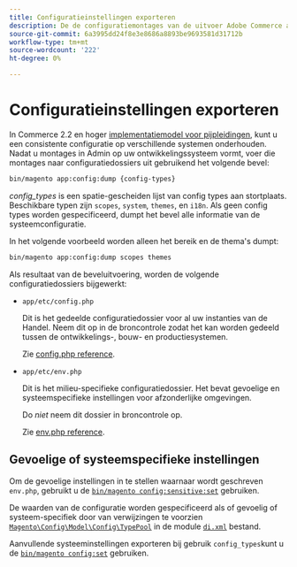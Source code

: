 ```yaml
---
title: Configuratieinstellingen exporteren
description: De de configuratiemontages van de uitvoer Adobe Commerce aan configuratiedossiers, die ook als config stortplaats worden bekend.
source-git-commit: 6a3995dd24f8e3e8686a8893be9693581d31712b
workflow-type: tm+mt
source-wordcount: '222'
ht-degree: 0%

---
```



# Configuratieinstellingen exporteren

In Commerce 2.2 en hoger [implementatiemodel voor pijpleidingen](../deployment/technical-details.md), kunt u een consistente configuratie op verschillende systemen onderhouden. Nadat u montages in Admin op uw ontwikkelingssysteem vormt, voer die montages naar configuratiedossiers uit gebruikend het volgende bevel:

```bash
bin/magento app:config:dump {config-types}
```

_config_types_ is een spatie-gescheiden lijst van config types aan stortplaats. Beschikbare typen zijn `scopes`, `system`, `themes`, en `i18n`. Als geen config types worden gespecificeerd, dumpt het bevel alle informatie van de systeemconfiguratie.

In het volgende voorbeeld worden alleen het bereik en de thema&#39;s dumpt:

```bash
bin/magento app:config:dump scopes themes
```

Als resultaat van de beveluitvoering, worden de volgende configuratiedossiers bijgewerkt:

- `app/etc/config.php`

   Dit is het gedeelde configuratiedossier voor al uw instanties van de Handel.
Neem dit op in de broncontrole zodat het kan worden gedeeld tussen de ontwikkelings-, bouw- en productiesystemen.

   Zie [config.php reference](../reference/config-reference-configphp.md).

- `app/etc/env.php`

   Dit is het milieu-specifieke configuratiedossier.
Het bevat gevoelige en systeemspecifieke instellingen voor afzonderlijke omgevingen.

   Do _niet_ neem dit dossier in broncontrole op.

   Zie [env.php reference](../reference/config-reference-envphp.md).

## Gevoelige of systeemspecifieke instellingen

Om de gevoelige instellingen in te stellen waarnaar wordt geschreven `env.php`, gebruikt u de [`bin/magento config:sensitive:set`](set-configuration-values.md#set-values) gebruiken.

De waarden van de configuratie worden gespecificeerd als of gevoelig of systeem-specifiek door van verwijzingen te voorzien [`Magento\Config\Model\Config\TypePool`](https://github.com/magento/magento2/blob/2.4/app/code/Magento/Config/Model/Config/TypePool.php) in de module [`di.xml`](https://devdocs.magento.com/guides/v2.4/extension-dev-guide/configuration/sensitive-and-environment-settings.html#how-to-specify-values-as-sensitive-or-system-specific) bestand.

Aanvullende systeeminstellingen exporteren bij gebruik `config_types`kunt u de [`bin/magento config:set`](set-configuration-values.md#set-values) gebruiken.
